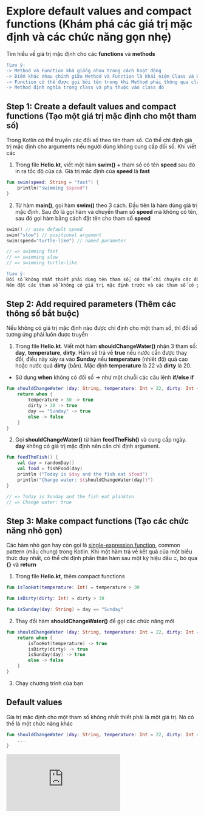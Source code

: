 # Explore default values and compact functions (Khám phá các giá trị mặc định và các chức năng gọn nhẹ)

Tìm hiểu về giá trị mặc định cho các **functions** và **methods**

```diff
!Lưu ý:
-> Method và Function khá giống nhau trong cách hoạt động
-> Điểm khác nhau chính giữa Method và Function là khái niệm Class và Object
-> Function có thể được gọi bởi tên trong khi Method phải thông qua class hoặc object
-> Method định nghĩa trong class và phụ thuộc vào class đó
```

## Step 1: Create a default values and compact functions (Tạo một giá trị mặc định cho một tham số)

Trong Kotlin có thể truyền các đối số theo tên tham số. Có thể chỉ định giá trị mặc định cho arguments nếu người dùng không cung cấp đối số. 
Khi viết các 

1. Trong file **Hello.kt**, viết một hàm **swim()** + tham số có tên **speed** sau đó in ra tốc độ của cá. Giá trị mặc định của **speed** là **fast**

```kotlin
fun swim(speed: String = "fast") {
    println("swimming $speed")
}
```

2. Từ hàm **main()**, gọi hàm **swim()** theo 3 cách. Đầu tiên là hàm dùng giá trị mặc định.
Sau đó là gọi hàm và chuyền tham số **speed** mà không có tên, sau đó gọi hàm bằng cách đặt tên cho tham số **speed**

```kotlin
swim() // uses default speed
swim("slow") // positional argument
swim(speed="turtle-like") // named parameter

// => swimming fast
// => swimming slow
// => swimming turtle-like
```

```diff
!Lưu ý:
Đối số không nhất thiết phải dùng tên tham số; có thể chỉ chuyên các đối số theo thứ tự đã xác định.
Nên đặt các tham số không có giá trị mặc định trước và các tham số có giá trị mặc định sau
```

## Step 2: Add required parameters (Thêm các thông số bắt buộc)

Nếu không có giá trị mặc định nào được chỉ định cho một tham số, thì đối số tương ứng phải luôn được truyền

1. Trong file **Hello.kt**. Viết một hàm **shouldChangeWater()** nhận 3 tham số: **day**, **temperature**, **dirty**.
Hàm sẽ trả về **true** nếu nước cần được thay đổi, điều này xảy ra vào **Sunday** nếu **temperature** (nhiêt độ) quá cao hoặc nước quá **dirty** (bẩn).
Mặc định **temperature** là 22 và **dirty** là 20.

* Sử dụng **when** không có đối số -> như một chuỗi các câu lệnh **if/else if**

```kotlin
fun shouldChangeWater (day: String, temperature: Int = 22, dirty: Int = 20) : Boolean {
    return when {
        temperature > 30 -> true
        dirty > 30 -> true
        day == "Sunday" -> true
        else -> false
    }
}
```

2. Gọi **shouldChangeWater()** từ hàm **feedTheFish()** và cung cấp ngày. **day** không có giá trị mặc định nên cần chỉ định argument.

```kotlin
fun feedTheFish() {
    val day = randomDay()
    val food = fishFood(day)
    println ("Today is $day and the fish eat $food")
    println("Change water: ${shouldChangeWater(day)}")
}

// => Today is Sunday and the fish eat plankton
// => Change water: true
```

## Step 3: Make compact functions (Tạo các chức năng nhỏ gọn)

Các hàm nhỏ gọn hay còn gọi là [single-expression function](single-expression-functions), common pattern (mẫu chung) trong Kotlin.
Khi một hàm trả về kết quả của một biểu thức duy nhất, có thể chỉ định phần thân hàm sau một ký hiệu dấu **=**, bỏ qua **{}** và **return**

1. Trong file **Hello.kt**, thêm compact functions

```kotlin
fun isTooHot(temperature: Int) = temperature > 30

fun isDirty(dirty: Int) = dirty > 30

fun isSunday(day: String) = day == "Sunday"
```

2. Thay đổi hàm **shouldChangeWater()** để gọi các chức năng mới

```kotlin
fun shouldChangeWater (day: String, temperature: Int = 22, dirty: Int = 20) : Boolean {
    return when {
        isTooHot(temperature) -> true
        isDirty(dirty) -> true
        isSunday(day) -> true
        else -> false
    }
}
```

3. Chạy chương trình của bạn

## Default values

Gía trị mặc định cho một tham số không nhất thiết phải là một giá trị. Nó có thể là một chức năng khác

```kotlin
fun shouldChangeWater (day: String, temperature: Int = 22, dirty: Int = getDirtySensorReading()) : Boolean {
    ...
}

```

![single-expression-functions](https://kotlinlang.org/docs/idioms.html#single-expression-functions)

